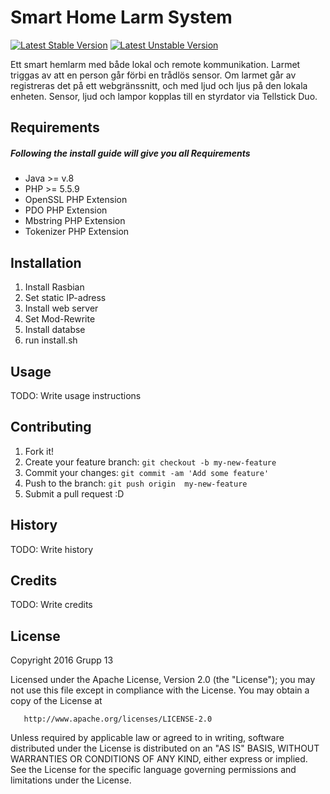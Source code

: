 # Smart Home Larm System

[![Latest Stable Version](https://poser.pugx.org/laravel/framework/v/stable.svg)](https://packagist.org/packages/laravel/framework)
[![Latest Unstable Version](https://poser.pugx.org/laravel/framework/v/unstable.svg)](https://packagist.org/packages/laravel/framework)

Ett smart hemlarm med både lokal och remote kommunikation. Larmet triggas av att en person går förbi en trådlös sensor. Om larmet går av registreras det på ett webgränssnitt, och med ljud och ljus på den lokala enheten. Sensor, ljud och lampor kopplas till en styrdator via Tellstick Duo.

## Requirements
##### Following the install guide will give you all Requirements

-  Java >= v.8
-  PHP >= 5.5.9
- OpenSSL PHP Extension
-  PDO PHP Extension
-  Mbstring PHP Extension
-  Tokenizer PHP Extension

## Installation
1. Install Rasbian
2. Set static IP-adress
3. Install web server
4. Set Mod-Rewrite
5. Install databse
6. run install.sh

## Usage

TODO: Write usage instructions

## Contributing

1. Fork it!
2. Create your feature branch: `git checkout -b my-new-feature`
3. Commit your changes: `git commit -am 'Add some feature'`
4. Push to the branch: `git push origin  my-new-feature`
5. Submit a pull request :D

## History

TODO: Write history

## Credits

TODO: Write credits

## License

Copyright 2016 Grupp 13

   Licensed under the Apache License, Version 2.0 (the "License");
   you may not use this file except in compliance with the License.
   You may obtain a copy of the License at

       http://www.apache.org/licenses/LICENSE-2.0

   Unless required by applicable law or agreed to in writing, software
   distributed under the License is distributed on an "AS IS" BASIS,
   WITHOUT WARRANTIES OR CONDITIONS OF ANY KIND, either express or implied.
   See the License for the specific language governing permissions and
   limitations under the License.
